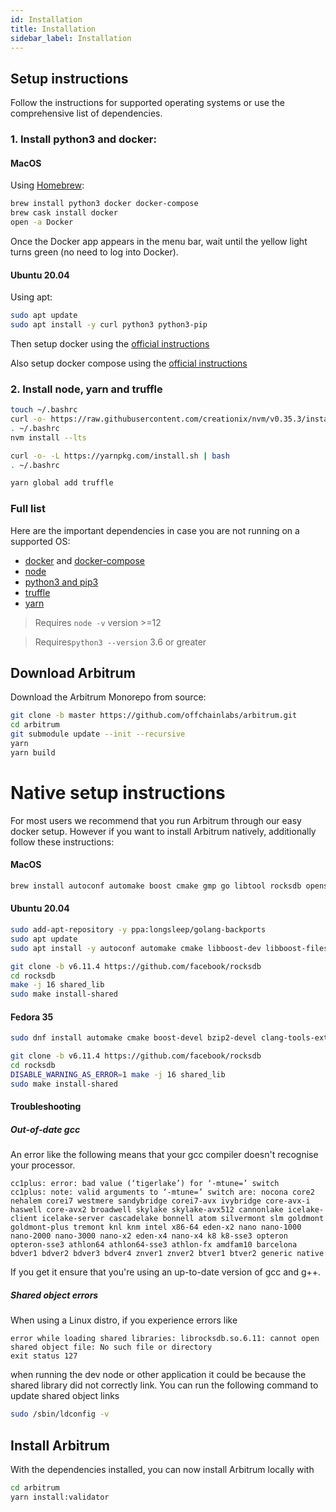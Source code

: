 ```yaml
---
id: Installation
title: Installation
sidebar_label: Installation
---
```


## Setup instructions

Follow the instructions for supported operating systems or use the comprehensive
list of dependencies.

### 1. Install python3 and docker:

#### MacOS

Using [Homebrew](https://brew.sh/):

```bash
brew install python3 docker docker-compose
brew cask install docker
open -a Docker
```

Once the Docker app appears in the menu bar, wait until the yellow light turns
green (no need to log into Docker).

#### Ubuntu 20.04

Using apt:

```bash
sudo apt update
sudo apt install -y curl python3 python3-pip
```

Then setup docker using the [official instructions](https://docs.docker.com/engine/install/ubuntu/)

Also setup docker compose using the [official instructions](https://docs.docker.com/compose/install/)

### 2. Install node, yarn and truffle

```bash
touch ~/.bashrc
curl -o- https://raw.githubusercontent.com/creationix/nvm/v0.35.3/install.sh | bash
. ~/.bashrc
nvm install --lts

curl -o- -L https://yarnpkg.com/install.sh | bash
. ~/.bashrc

yarn global add truffle
```

### Full list

Here are the important dependencies in case you are not running on a supported OS:

- [docker](https://github.com/docker/docker-ce/releases) and
  [docker-compose](https://github.com/docker/compose/releases)
- [node](https://nodejs.org/en/)
- [python3 and pip3](https://www.python.org/downloads/)
- [truffle](https://truffleframework.com/docs/truffle/getting-started/installation)
- [yarn](https://yarnpkg.com/en/)

> Requires `node -v` version >=12

> Requires`python3 --version` 3.6 or greater

## Download Arbitrum

Download the Arbitrum Monorepo from source:

```bash
git clone -b master https://github.com/offchainlabs/arbitrum.git
cd arbitrum
git submodule update --init --recursive
yarn
yarn build
```

# Native setup instructions

For most users we recommend that you run Arbitrum through our easy docker setup. However if you want to install Arbitrum natively, additionally follow these instructions:

#### MacOS

```bash
brew install autoconf automake boost cmake gmp go libtool rocksdb openssl
```

#### Ubuntu 20.04

```bash
sudo add-apt-repository -y ppa:longsleep/golang-backports
sudo apt update
sudo apt install -y autoconf automake cmake libboost-dev libboost-filesystem-dev libgmp-dev libssl-dev libgflags-dev libsnappy-dev zlib1g-dev libbz2-dev liblz4-dev libzstd-dev libtool golang-go clang-format

git clone -b v6.11.4 https://github.com/facebook/rocksdb
cd rocksdb
make -j 16 shared_lib
sudo make install-shared
```

#### Fedora 35
```bash
sudo dnf install automake cmake boost-devel bzip2-devel clang-tools-extra gflags-devel gmp-devel golang-bin jemalloc-devel libatomic libtool libusb libzstd-devel lz4-devel openssl-devel snappy-devel zlib-devel

git clone -b v6.11.4 https://github.com/facebook/rocksdb
cd rocksdb
DISABLE_WARNING_AS_ERROR=1 make -j 16 shared_lib
sudo make install-shared
```

#### Troubleshooting

##### Out-of-date gcc
An error like the following means that your gcc compiler doesn't recognise your processor. 

```text
cc1plus: error: bad value (‘tigerlake’) for ‘-mtune=’ switch
cc1plus: note: valid arguments to ‘-mtune=’ switch are: nocona core2 nehalem corei7 westmere sandybridge corei7-avx ivybridge core-avx-i haswell core-avx2 broadwell skylake skylake-avx512 cannonlake icelake-client icelake-server cascadelake bonnell atom silvermont slm goldmont goldmont-plus tremont knl knm intel x86-64 eden-x2 nano nano-1000 nano-2000 nano-3000 nano-x2 eden-x4 nano-x4 k8 k8-sse3 opteron opteron-sse3 athlon64 athlon64-sse3 athlon-fx amdfam10 barcelona bdver1 bdver2 bdver3 bdver4 znver1 znver2 btver1 btver2 generic native
```
If you get it ensure that you're using an up-to-date version of gcc and g++.

##### Shared object errors
When using a Linux distro, if you experience errors like
```text
error while loading shared libraries: librocksdb.so.6.11: cannot open shared object file: No such file or directory
exit status 127
```
when running the dev node or other application it could be because the shared library did not correctly link.
You can run the following command to update shared object links
```sh
sudo /sbin/ldconfig -v
```

## Install Arbitrum

With the dependencies installed, you can now install Arbitrum locally with

```bash
cd arbitrum
yarn install:validator
```
